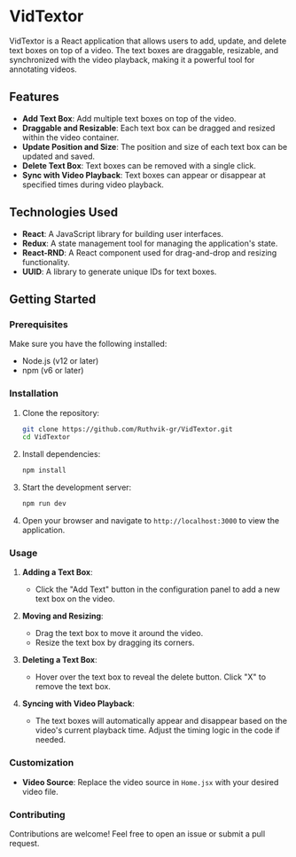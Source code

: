 # VidTextor

VidTextor is a React application that allows users to add, update, and delete text boxes on top of a video. The text boxes are draggable, resizable, and synchronized with the video playback, making it a powerful tool for annotating videos.

## Features

- **Add Text Box**: Add multiple text boxes on top of the video.
- **Draggable and Resizable**: Each text box can be dragged and resized within the video container.
- **Update Position and Size**: The position and size of each text box can be updated and saved.
- **Delete Text Box**: Text boxes can be removed with a single click.
- **Sync with Video Playback**: Text boxes can appear or disappear at specified times during video playback.

## Technologies Used

- **React**: A JavaScript library for building user interfaces.
- **Redux**: A state management tool for managing the application's state.
- **React-RND**: A React component used for drag-and-drop and resizing functionality.
- **UUID**: A library to generate unique IDs for text boxes.

## Getting Started

### Prerequisites

Make sure you have the following installed:

- Node.js (v12 or later)
- npm (v6 or later)

### Installation

1. Clone the repository:

   ```bash
   git clone https://github.com/Ruthvik-gr/VidTextor.git
   cd VidTextor
   ```

2. Install dependencies:

   ```bash
   npm install
   ```

3. Start the development server:

   ```bash
   npm run dev
   ```

4. Open your browser and navigate to `http://localhost:3000` to view the application.



### Usage

1. **Adding a Text Box**:
   - Click the "Add Text" button in the configuration panel to add a new text box on the video.

2. **Moving and Resizing**:
   - Drag the text box to move it around the video.
   - Resize the text box by dragging its corners.

3. **Deleting a Text Box**:
   - Hover over the text box to reveal the delete button. Click "X" to remove the text box.

4. **Syncing with Video Playback**:
   - The text boxes will automatically appear and disappear based on the video's current playback time. Adjust the timing logic in the code if needed.

### Customization

- **Video Source**: Replace the video source in `Home.jsx` with your desired video file.



### Contributing

Contributions are welcome! Feel free to open an issue or submit a pull request.

